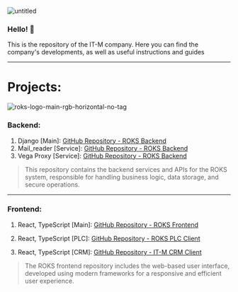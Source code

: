 ![untitled](https://github.com/user-attachments/assets/71bba4c6-8b72-4134-a8a7-3f641917c4a6)

### Hello! 👋 
This is the repository of the IT-M company. 
Here you can find the company's developments, as well as useful instructions and guides

<hr>

# Projects:

![roks-logo-main-rgb-horizontal-no-tag](https://github.com/user-attachments/assets/e45f9b0b-34a7-4ba0-a432-425e86df0ba3)

### **Backend:**

  1. Django [Main]: [GitHub Repository - ROKS Backend](https://github.com/it-m-digital/backend_Roks)
  2. Mail_reader [Service]: [GitHub Repository - ROKS Backend](https://github.com/it-m-digital/mail_reader)
  3. Vega Proxy [Service]: [GitHub Repository - ROKS Backend](https://github.com/it-m-digital/vega-proxy)

  > This repository contains the backend services and APIs for the ROKS system, responsible for handling business logic, data storage, and secure operations.

<hr>

### **Frontend:**
    
  1. React, TypeScript [Main]: [GitHub Repository - ROKS Frontend](https://github.com/it-m-digital/Frontend_roks_client)
     
  3. React, TypeScript [PLC]: [GitHub Repository - ROKS PLC Client](https://github.com/it-m-digital/Frontend_roks_plk_client)

  4. React, TypeScript [CRM]: [GitHub Repository - IT-M CRM Client](https://github.com/it-m-digital/Frontend_crm)
    
  > The ROKS frontend repository includes the web-based user interface, developed using modern frameworks for a responsive and efficient user experience.



<!--

**Here are some ideas to get you started:**

🙋‍♀️ A short introduction - what is your organization all about?
🌈 Contribution guidelines - how can the community get involved?
👩‍💻 Useful resources - where can the community find your docs? Is there anything else the community should know?
🍿 Fun facts - what does your team eat for breakfast?
🧙 Remember, you can do mighty things with the power of [Markdown](https://docs.github.com/github/writing-on-github/getting-started-with-writing-and-formatting-on-github/basic-writing-and-formatting-syntax)
-->
